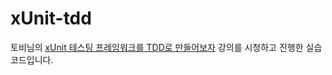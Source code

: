 # xUnit-tdd

토비님의 [xUnit 테스팅 프레임워크를 TDD로 만들어보자](https://www.youtube.com/watch?v=tdKFZcZSJmg) 강의를 시청하고 진행한 실습 코드입니다.

